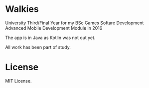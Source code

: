 # Walkies


University Third/Final Year for my BSc Games Softare Development Advanced Mobile Development Module in 2016


The app is in Java as Kotlin was not out yet. 

All work has been part of study.

# License
MIT License. 
